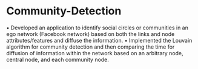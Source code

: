# Community-Detection

• Developed an application to identify social circles or communities in an ego network (Facebook network) based on both the links and node attributes/features and diffuse the information.
• Implemented the Louvain algorithm for community detection and then comparing the time for diffusion of information within the network based on an arbitrary node, central node, and each community node.
